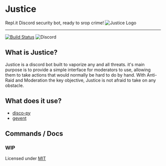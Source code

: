 # Justice
Repl.it Discord security bot, ready to srop crime!
![Justice Logo](https://cdn.discordapp.com/attachments/445724289552089089/549364593563009024/Justice_Discord_128x.png)

---

[![Build Status](https://travis-ci.org/repl-it-discord/Justice.svg?branch=master)](https://travis-ci.org/repl-it-discord/Justice)
![Discord](https://img.shields.io/discord/437048931827056642.svg?label=Repl.it%20Discord)

## What is Justice?
Justice is a discord bot built to vaporize any and all threats. it's main purpose is to provide a simple interface for
moderators to use, allowing them to take actions that would normally be hard to do by hand. With Anti-Raid and Moderation
the key objective, Justice is not afraid to take on any obstacle.

## What does it use?
  * [disco-py](https://github.com/b1naryth1ef/disco)
  * [gevent](https://github.com/gevent/gevent)

## Commands / Docs
### WIP

Licensed under [MIT](https://github.com/repl-it-discord/Justice/blob/master/LICENSE)